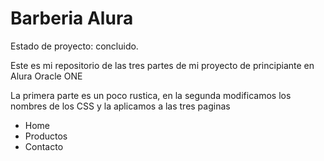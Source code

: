 <h1> Barberia Alura</h1>
<p>Estado de proyecto: concluido.</p>

  <p> Este es mi repositorio de las tres partes de mi proyecto de principiante en Alura Oracle ONE </p>
  <p>La primera parte es un poco rustica, en la segunda modificamos los nombres de los CSS y la aplicamos a las tres paginas</p>
  <ul>
    <li>Home</li>
    <li>Productos</li>
    <li>Contacto</li>
  </ul>
